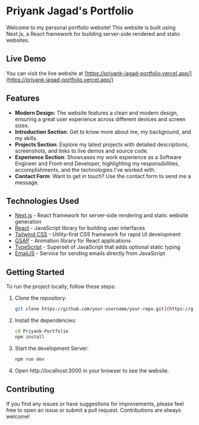 # Priyank Jagad's Portfolio

Welcome to my personal portfolio website! This website is built using Next.js, a React framework for building server-side rendered and static websites.

## Live Demo

You can visit the live website at [https://priyank-jagad-portfolio.vercel.app/](https://priyank-jagad-portfolio.vercel.app/)

## Features

- **Modern Design**: The website features a clean and modern design, ensuring a great user experience across different devices and screen sizes.
- **Introduction Section**: Get to know more about me, my background, and my skills.
- **Projects Section**: Explore my latest projects with detailed descriptions, screenshots, and links to live demos and source code.
- **Experience Section**: Showcases my work experience as a Software Engineer and Front-end Developer, highlighting my responsibilities, accomplishments, and the technologies I've worked with.
- **Contact Form**: Want to get in touch? Use the contact form to send me a message.

## Technologies Used

- [Next.js](https://nextjs.org/) - React framework for server-side rendering and static website generation
- [React](https://reactjs.org/) - JavaScript library for building user interfaces
- [Tailwind CSS](https://tailwindcss.com/) - Utility-first CSS framework for rapid UI development
- [GSAP](https://gsap.com/) - Animation library for React applications
- [TypeScript](https://www.typescriptlang.org/) - Superset of JavaScript that adds optional static typing
- [EmailJS](https://www.emailjs.com/) - Service for sending emails directly from JavaScript



## Getting Started

To run the project locally, follow these steps:

1. Clone the repository:

   ```bash
   git clone https://github.com/your-username/your-repo.git](https://github.com/priyank59/Priyank-Portfolio

2. Install the dependencies:
   ```bash
   cd Priyank-Portfolio
   npm install

3. Start the development Server:
   ```bash
   npm run dev

4. Open http://localhost:3000 in your browser to see the website.

## Contributing
If you find any issues or have suggestions for improvements, please feel free to open an issue or submit a pull request. Contributions are always welcome!

